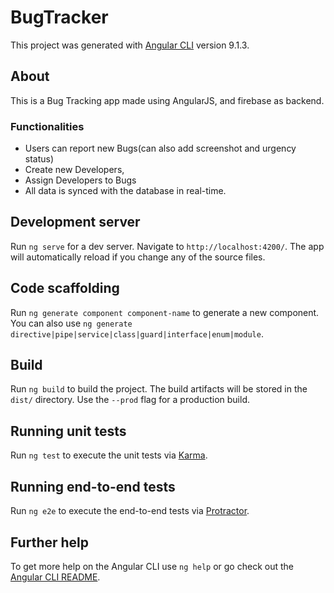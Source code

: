 # BugTracker

This project was generated with [Angular CLI](https://github.com/angular/angular-cli) version 9.1.3.

## About
This is a Bug Tracking app made using AngularJS, and firebase as backend.

### Functionalities
* Users can report new Bugs(can also add screenshot and urgency status)
* Create new Developers,
* Assign Developers to Bugs
* All data is synced with the database in real-time. 


## Development server

Run `ng serve` for a dev server. Navigate to `http://localhost:4200/`. The app will automatically reload if you change any of the source files.

## Code scaffolding

Run `ng generate component component-name` to generate a new component. You can also use `ng generate directive|pipe|service|class|guard|interface|enum|module`.

## Build

Run `ng build` to build the project. The build artifacts will be stored in the `dist/` directory. Use the `--prod` flag for a production build.

## Running unit tests

Run `ng test` to execute the unit tests via [Karma](https://karma-runner.github.io).

## Running end-to-end tests

Run `ng e2e` to execute the end-to-end tests via [Protractor](http://www.protractortest.org/).

## Further help

To get more help on the Angular CLI use `ng help` or go check out the [Angular CLI README](https://github.com/angular/angular-cli/blob/master/README.md).
